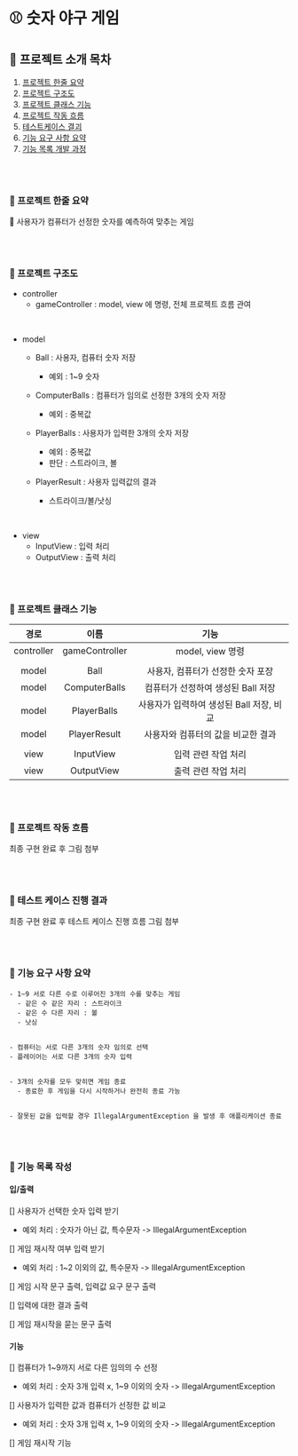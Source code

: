 # ⚾️ 숫자 야구 게임

## 📢 프로젝트 소개 목차
1. [프로젝트 한줄 요약](#프로젝트-한줄-요약)
2. [프로젝트 구조도](#프로젝트-구조도)
3. [프로젝트 클래스 기능](#프로젝트-클래스-기능)
4. [프로젝트 작동 흐름](#프로젝트-작동-흐름)
5. [테스트케이스 결괴](#테스트케이스-진행-결과)
6. [기능 요구 사항 요약](#기능-요구-사항-요약)
7. [기능 목록 개발 과정](#기능-목록-작성)

<br>
<br>


### 📌 프로젝트 한줄 요약

📱 사용자가 컴퓨터가 선정한 숫자를 예측하여 맞추는 게임

<br>
<br>

### 📌 프로젝트 구조도


- controller
  - gameController : model, view 에 명령, 전체 프로젝트 흐름 관여
  
<br>

- model
  - Ball : 사용자, 컴퓨터 숫자 저장
    - 예외 : 1~9 숫자
    
  - ComputerBalls : 컴퓨터가 임의로 선정한 3개의 숫자 저장 
    - 예외 : 중복값
    
  - PlayerBalls : 사용자가 입력한 3개의 숫자 저장
    - 예외 : 중복값
    - 판단 : 스트라이크, 볼

  - PlayerResult : 사용자 입력값의 결과
    - 스트라이크/볼/낫싱
    
<br>

- view
  - InputView : 입력 처리
  - OutputView : 출력 처리


<br>
<br>

### 📌 프로젝트 클래스 기능

|     경로     |       이름       |            기능             |
|:----------:|:--------------:|:-------------------------:|
| controller | gameController |      model, view 명령       |
|            |                |                           |
|   model    |      Ball      |   사용자, 컴퓨터가 선정한  숫자 포장    |
|   model    | ComputerBalls  |   컴퓨터가 선정하여 생성된 Ball 저장   |
|   model    |  PlayerBalls   | 사용자가 입력하여 생성된 Ball 저장, 비교 |
|   model    |  PlayerResult  |    사용자와 컴퓨터의 값을 비교한 결과    |
|            |                |                           |
|    view    |   InputView    |        입력 관련 작업 처리        |
|    view    |   OutputView   |        출력 관련 작업 처리        |

<br>
<br>

### 📌 프로젝트 작동 흐름

최종 구현 완료 후 그림 첨부

<br>
<br>

### 📌 테스트 케이스 진행 결과

최종 구현 완료 후 테스트 케이스 진행 흐름 그림 첨부

<br>
<br>

### 📌 기능 요구 사항 요약

~~~
- 1~9 서로 다른 수로 이루어진 3개의 수를 맞추는 게임
  - 같은 수 같은 자리 : 스트라이크
  - 같은 수 다른 자리 : 볼
  - 낫싱


- 컴퓨터는 서로 다른 3개의 숫자 임의로 선택
- 플레이어는 서로 다른 3개의 숫자 입력


- 3개의 숫자를 모두 맞히면 게임 종료
  - 종료한 후 게임을 다시 시작하거나 완전히 종료 가능

  
- 잘못된 값을 입력할 경우 IllegalArgumentException 을 발생 후 애플리케이션 종료
~~~
<br>
<br>

### 📌 기능 목록 작성

#### 입/출력

[] 사용자가 선택한 숫자 입력 받기
- 예외 처리 : 숫자가 아닌 값, 특수문자 -> IllegalArgumentException

[] 게임 재시작 여부 입력 받기
- 예외 처리 : 1~2 이외의 값, 특수문자 -> IllegalArgumentException

[] 게임 시작 문구 출력, 입력값 요구 문구 출력

[] 입력에 대한 결과 출력

[] 게임 재시작을 묻는 문구 출력

#### 기능
[] 컴퓨터가 1~9까지 서로 다른 임의의 수 선정 
- 예외 처리 : 숫자 3개 입력 x, 1~9 이외의 숫자 -> IllegalArgumentException

[] 사용자가 입력한 값과 컴퓨터가 선정한 값 비교
- 예외 처리 : 숫자 3개 입력 x, 1~9 이외의 숫자 -> IllegalArgumentException


[] 게임 재시작 기능

